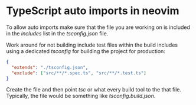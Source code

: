 # TypeScript auto imports in neovim

To allow auto imports make sure that the file you are working on is included in the _includes_ list in the _tsconfig.json_ file.

Work around for not building include test files within the build includes using a dedicated _tsconfig_ for building the project for production:

```json
{
  "extends": "./tsconfig.json",
  "exclude": ["src/**/*.spec.ts", "src/**/*.test.ts"]
}
```

Create the file and then point _tsc_ or what every build tool to the that file. Typically, the file would be something like _tsconfig.build.json_.